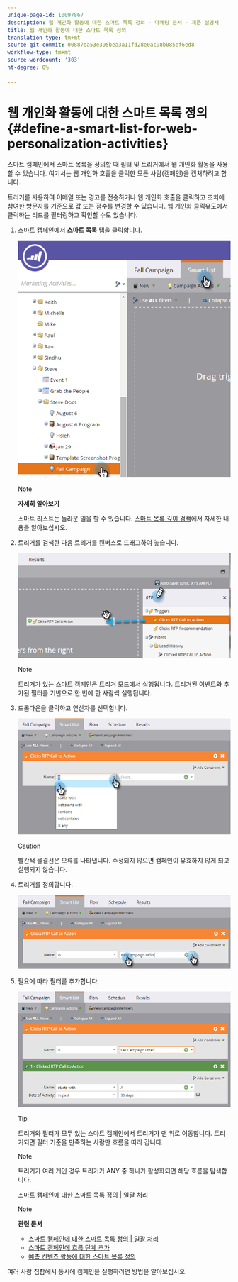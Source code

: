```yaml
---
unique-page-id: 10097867
description: 웹 개인화 활동에 대한 스마트 목록 정의 - 마케팅 문서 - 제품 설명서
title: 웹 개인화 활동에 대한 스마트 목록 정의
translation-type: tm+mt
source-git-commit: 00887ea53e395bea3a11fd28e0ac98b085ef6ed8
workflow-type: tm+mt
source-wordcount: '303'
ht-degree: 0%

---
```



# 웹 개인화 활동에 대한 스마트 목록 정의 {#define-a-smart-list-for-web-personalization-activities}

스마트 캠페인에서 스마트 목록을 정의할 때 필터 및 트리거에서 웹 개인화 활동을 사용할 수 있습니다. 여기서는 웹 개인화 호출을 클릭한 모든 사람(캠페인)을 캡처하려고 합니다.

트리거를 사용하여 이메일 또는 경고를 전송하거나 웹 개인화 호출을 클릭하고 조치에 참여한 방문자를 기준으로 값 또는 점수를 변경할 수 있습니다. 웹 개인화 클릭유도에서 클릭하는 리드를 필터링하고 확인할 수도 있습니다.

1. 스마트 캠페인에서 **스마트 목록** 탭을 클릭합니다.

   ![](assets/image2016-2-9-10-3a49-3a18.png)

   >[!NOTE]
   >
   >**자세히 알아보기**
   >
   >
   >스마트 리스트는 놀라운 일을 할 수 있습니다. [스마트 목록 깊이 검색](../../../product-docs/core-marketo-concepts/smart-campaigns/understanding-smart-campaigns.md)에서 자세한 내용을 알아보십시오.

1. 트리거를 검색한 다음 트리거를 캔버스로 드래그하여 놓습니다.

   ![](assets/image2016-6-8-9-3a24-3a24.png)

   >[!NOTE]
   >
   >트리거가 있는 스마트 캠페인은 트리거 모드에서 실행됩니다. 트리거된 이벤트와 추가된 필터를 기반으로 한 번에 한 사람씩 실행됩니다.

1. 드롭다운을 클릭하고 연산자를 선택합니다.

   ![](assets/image2016-6-7-11-3a10-3a8.png)

   >[!CAUTION]
   >
   >빨간색 물결선은 오류를 나타냅니다. 수정되지 않으면 캠페인이 유효하지 않게 되고 실행되지 않습니다.

1. 트리거를 정의합니다.

   ![](assets/image2016-6-7-11-3a12-3a23.png)

1. 필요에 따라 필터를 추가합니다.

   ![](assets/image2016-6-7-11-3a14-3a20.png)

   >[!TIP]
   >
   >트리거와 필터가 모두 있는 스마트 캠페인에서 트리거가 맨 위로 이동합니다. 트리거되면 필터 기준을 만족하는 사람만 흐름을 따라 갑니다.

   >[!NOTE]
   >
   >트리거가 여러 개인 경우 트리거가 ANY 중 하나가 활성화되면 해당 흐름을 탐색합니다.

   [스마트 캠페인에 대한 스마트 목록 정의 | 일괄 처리](../../../product-docs/core-marketo-concepts/smart-campaigns/creating-a-smart-campaign/define-smart-list-for-smart-campaign-batch.md)

   >[!NOTE]
   >
   >**관련 문서**
   >
   >    
   >    
   >    * [스마트 캠페인에 대한 스마트 목록 정의 | 일괄 처리](../../../product-docs/core-marketo-concepts/smart-campaigns/creating-a-smart-campaign/define-smart-list-for-smart-campaign-batch.md)
   >    * [스마트 캠페인에 흐름 단계 추가](../../../product-docs/core-marketo-concepts/smart-campaigns/flow-actions/add-a-flow-step-to-a-smart-campaign.md)
   >    * [예측 컨텐츠 활동에 대한 스마트 목록 정의](../../../product-docs/predictive-content/define-a-smart-list-for-predictive-content-activities.md)


여러 사람 집합에서 동시에 캠페인을 실행하려면 방법을 알아보십시오.